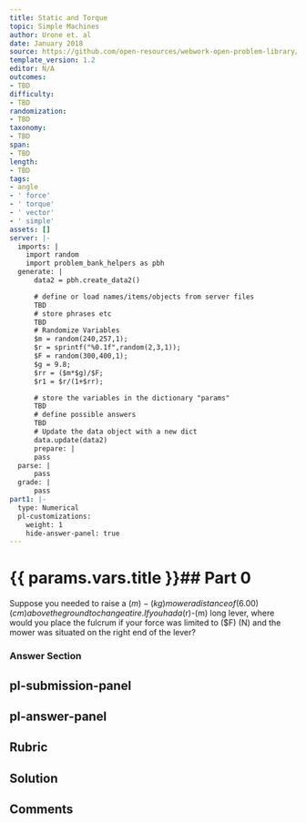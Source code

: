```yaml
---
title: Static and Torque
topic: Simple Machines
author: Urone et. al
date: January 2018
source: https://github.com/open-resources/webwork-open-problem-library/tree/master/Contrib/BrockPhysics/College_Physics_Urone/9.Static_and_Torque/9-05.Simple_Machines/NU_U17_09_05_002.pg
template_version: 1.2
editor: N/A
outcomes:
- TBD
difficulty:
- TBD
randomization:
- TBD
taxonomy:
- TBD
span:
- TBD
length:
- TBD
tags:
- angle
- ' force'
- ' torque'
- ' vector'
- ' simple'
assets: []
server: |-
  imports: |
    import random
    import problem_bank_helpers as pbh
  generate: |
      data2 = pbh.create_data2()

      # define or load names/items/objects from server files
      TBD
      # store phrases etc
      TBD
      # Randomize Variables
      $m = random(240,257,1);
      $r = sprintf("%0.1f",random(2,3,1));
      $F = random(300,400,1);
      $g = 9.8;
      $rr = ($m*$g)/$F;
      $r1 = $r/(1+$rr);

      # store the variables in the dictionary "params"
      TBD
      # define possible answers
      TBD
      # Update the data object with a new dict
      data.update(data2)
      prepare: |
      pass
  parse: |
      pass
  grade: |
      pass
part1: |-
  type: Numerical
  pl-customizations:
    weight: 1
    hide-answer-panel: true
---
```


# {{ params.vars.title }}## Part 0 
Suppose you needed to raise a ($m)-(kg) mower a distance of (6.00) (cm) above the ground to change a tire. If you had a ($r)-(m) long lever, where would you place the fulcrum if your force was limited to ($F) (N) and the mower was situated on the right end of the lever? 


### Answer Section 


## pl-submission-panel 


## pl-answer-panel 


## Rubric 


## Solution 


## Comments 


